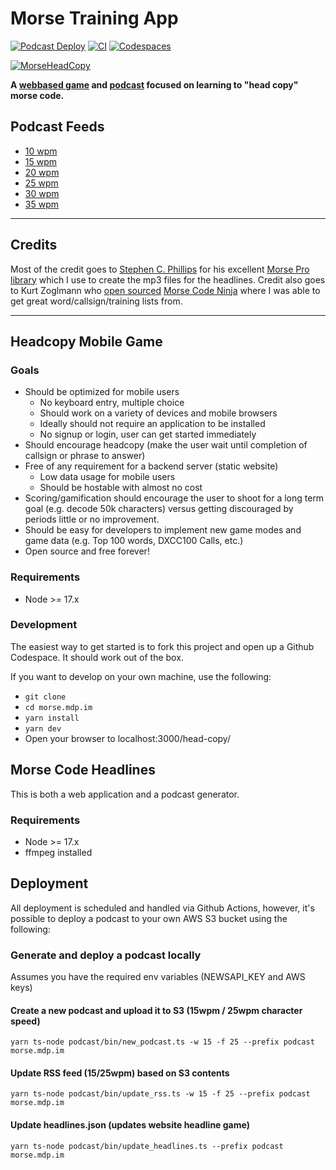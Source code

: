 # Morse Training App
[![Podcast Deploy](https://github.com/mdp/morse.mdp.im/actions/workflows/podcast_cron.yaml/badge.svg)](https://github.com/mdp/morse.mdp.im/actions/workflows/podcast_cron.yaml)
[![CI](https://github.com/mdp/morse.mdp.im/actions/workflows/build.yaml/badge.svg)](https://github.com/mdp/morse.mdp.im/actions/workflows/build.yaml)
[![Codespaces](https://img.shields.io/badge/Codespaces-Launch-brightgreen)](https://github.com/codespaces/new?hide_repo_select=true&ref=main&repo=278430466)

[![MorseHeadCopy](https://user-images.githubusercontent.com/2868/160646418-083953b9-c6f2-4a61-a15b-97e8c863986b.png)](/)

**A [webbased game](https://morse.mdp.im/head-copy) and [podcast](https://morse.mdp.im/news/) focused on learning to "head copy" morse code.**

## Podcast Feeds

- [10 wpm](https://morse.mdp.im/podcast/rss-10.xml)
- [15 wpm](https://morse.mdp.im/podcast/rss-15.xml)
- [20 wpm](https://morse.mdp.im/podcast/rss-20.xml)
- [25 wpm](https://morse.mdp.im/podcast/rss-25.xml)
- [30 wpm](https://morse.mdp.im/podcast/rss-30.xml)
- [35 wpm](https://morse.mdp.im/podcast/rss-35.xml)

-----

## Credits

Most of the credit goes to [Stephen C. Phillips](https://scphillips.com/) for his excellent [Morse Pro library](https://github.com/scp93ch/morse-pro) which I use to create the mp3 files for the headlines. Credit also goes to Kurt Zoglmann who [open sourced](https://github.com/zoglmannk/Morse-Code-Ninja) [Morse Code Ninja](https://morsecode.ninja/) where I was able to get great word/callsign/training lists from. 

-----

## Headcopy Mobile Game

### Goals

- Should be optimized for mobile users
    - No keyboard entry, multiple choice
    - Should work on a variety of devices and mobile browsers
    - Ideally should not require an application to be installed
    - No signup or login, user can get started immediately
- Should encourage headcopy (make the user wait until completion of callsign or phrase to answer)
- Free of any requirement for a backend server (static website)
    - Low data usage for mobile users
    - Should be hostable with almost no cost
- Scoring/gamification should encourage the user to shoot for a long term goal (e.g. decode
50k characters) versus getting discouraged by periods little or no improvement.
- Should be easy for developers to implement new game modes and game data (e.g. Top 100 words, DXCC100 Calls, etc.)
- Open source and free forever!

### Requirements

- Node >= 17.x

### Development

The easiest way to get started is to fork this project and open up a Github Codespace. It should work out of the box.

If you want to develop on your own machine, use the following:

- `git clone `
- `cd morse.mdp.im`
- `yarn install`
- `yarn dev`
- Open your browser to localhost:3000/head-copy/

## Morse Code Headlines

This is both a web application and a podcast generator.

### Requirements

- Node >= 17.x
- ffmpeg installed

## Deployment

All deployment is scheduled and handled via Github Actions, however, it's possible
to deploy a podcast to your own AWS S3 bucket using the following:

### Generate and deploy a podcast locally

Assumes you have the required env variables (NEWSAPI_KEY and AWS keys)

#### Create a new podcast and upload it to S3 (15wpm / 25wpm character speed)

`yarn ts-node podcast/bin/new_podcast.ts -w 15 -f 25 --prefix podcast morse.mdp.im`

#### Update RSS feed (15/25wpm) based on S3 contents

`yarn ts-node podcast/bin/update_rss.ts -w 15 -f 25 --prefix podcast morse.mdp.im`

#### Update headlines.json (updates website headline game)

`yarn ts-node podcast/bin/update_headlines.ts --prefix podcast morse.mdp.im`
